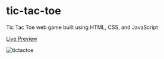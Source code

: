 # tic-tac-toe
Tic Tac Toe web game built using HTML, CSS, and JavaScript

[Live Preview](https://typiwo.github.io/tic-tac-toe/)

![tictactoe](https://user-images.githubusercontent.com/112222609/230521965-ce51c0bc-aefb-4d31-beeb-d152d02243aa.png)
